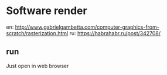 # Software render 
en: http://www.gabrielgambetta.com/computer-graphics-from-scratch/rasterization.html
ru: https://habrahabr.ru/post/342708/ 
## run
Just open in web browser

